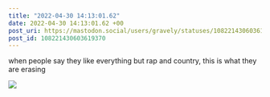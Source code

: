 ```yaml
---
title: "2022-04-30 14:13:01.62"
date: 2022-04-30 14:13:01.62 +00
post_uri: https://mastodon.social/users/gravely/statuses/108221430603619370
post_id: 108221430603619370
---
```

when people say they like everything but rap and country, this is what they are erasing


![](/images/108221430540629261.jpg)

